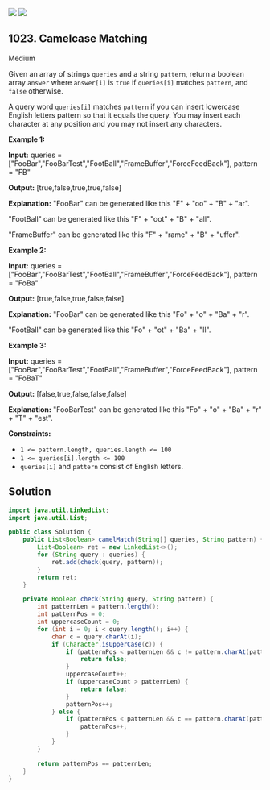[![](https://img.shields.io/github/stars/javadev/LeetCode-in-Java?label=Stars&style=flat-square)](https://github.com/javadev/LeetCode-in-Java)
[![](https://img.shields.io/github/forks/javadev/LeetCode-in-Java?label=Fork%20me%20on%20GitHub%20&style=flat-square)](https://github.com/javadev/LeetCode-in-Java/fork)

## 1023\. Camelcase Matching

Medium

Given an array of strings `queries` and a string `pattern`, return a boolean array `answer` where `answer[i]` is `true` if `queries[i]` matches `pattern`, and `false` otherwise.

A query word `queries[i]` matches `pattern` if you can insert lowercase English letters pattern so that it equals the query. You may insert each character at any position and you may not insert any characters.

**Example 1:**

**Input:** queries = ["FooBar","FooBarTest","FootBall","FrameBuffer","ForceFeedBack"], pattern = "FB"

**Output:** [true,false,true,true,false]

**Explanation:** "FooBar" can be generated like this "F" + "oo" + "B" + "ar". 

"FootBall" can be generated like this "F" + "oot" + "B" + "all". 

"FrameBuffer" can be generated like this "F" + "rame" + "B" + "uffer".

**Example 2:**

**Input:** queries = ["FooBar","FooBarTest","FootBall","FrameBuffer","ForceFeedBack"], pattern = "FoBa"

**Output:** [true,false,true,false,false]

**Explanation:** "FooBar" can be generated like this "Fo" + "o" + "Ba" + "r". 

"FootBall" can be generated like this "Fo" + "ot" + "Ba" + "ll".

**Example 3:**

**Input:** queries = ["FooBar","FooBarTest","FootBall","FrameBuffer","ForceFeedBack"], pattern = "FoBaT"

**Output:** [false,true,false,false,false]

**Explanation:** "FooBarTest" can be generated like this "Fo" + "o" + "Ba" + "r" + "T" + "est".

**Constraints:**

*   `1 <= pattern.length, queries.length <= 100`
*   `1 <= queries[i].length <= 100`
*   `queries[i]` and `pattern` consist of English letters.

## Solution

```java
import java.util.LinkedList;
import java.util.List;

public class Solution {
    public List<Boolean> camelMatch(String[] queries, String pattern) {
        List<Boolean> ret = new LinkedList<>();
        for (String query : queries) {
            ret.add(check(query, pattern));
        }
        return ret;
    }

    private Boolean check(String query, String pattern) {
        int patternLen = pattern.length();
        int patternPos = 0;
        int uppercaseCount = 0;
        for (int i = 0; i < query.length(); i++) {
            char c = query.charAt(i);
            if (Character.isUpperCase(c)) {
                if (patternPos < patternLen && c != pattern.charAt(patternPos)) {
                    return false;
                }
                uppercaseCount++;
                if (uppercaseCount > patternLen) {
                    return false;
                }
                patternPos++;
            } else {
                if (patternPos < patternLen && c == pattern.charAt(patternPos)) {
                    patternPos++;
                }
            }
        }

        return patternPos == patternLen;
    }
}
```